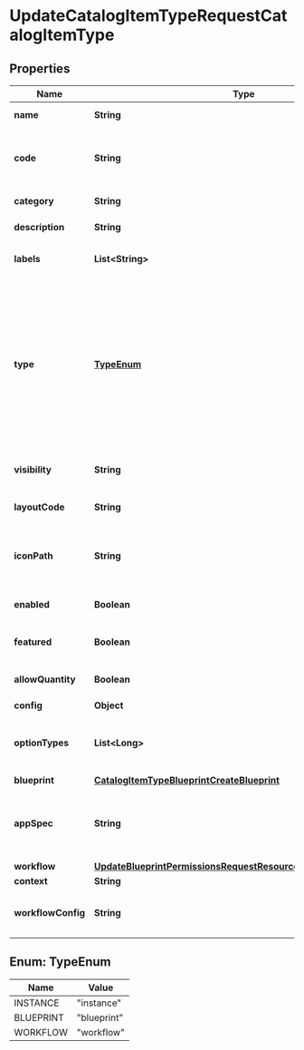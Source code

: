 

# UpdateCatalogItemTypeRequestCatalogItemType


## Properties

| Name | Type | Description | Notes |
|------------ | ------------- | ------------- | -------------|
|**name** | **String** | Catalog Item Type name |  [optional] |
|**code** | **String** | Useful shortcode for provisioning naming schemes and export reference. |  [optional] |
|**category** | **String** | Catalog Item Type category |  [optional] |
|**description** | **String** | Catalog Item Type description |  [optional] |
|**labels** | **List&lt;String&gt;** | Array of label strings, can be used for filtering. |  [optional] |
|**type** | [**TypeEnum**](#TypeEnum) | Type, &#x60;instance&#x60;, &#x60;blueprint&#x60; or &#x60;workflow&#x60;. This determines whether an Instance or App will be provisioned. Instance types require a config and blueprint requires a blueprint and appSpec, while workflow types requires a workflow and context. |  [optional] |
|**visibility** | **String** | Visibility - Set to public to allow all tenants |  [optional] |
|**layoutCode** | **String** | Identifier primarily used for Plugin Catalog Item Types |  [optional] |
|**iconPath** | **String** | Icon Path, relative location of an icon image, eg. /assets/containers-png/nginx.png. |  [optional] |
|**enabled** | **Boolean** | Can be used to enable / disable the catalog item type. |  [optional] |
|**featured** | **Boolean** | Can be used to feature the catalog item type. |  [optional] |
|**allowQuantity** | **Boolean** | Can users order more than one of this item at a time. |  [optional] |
|**config** | **Object** |  |  [optional] |
|**optionTypes** | **List&lt;Long&gt;** | Array of option type IDs, see Inputs. Only applies to type instance and blueprint. |  [optional] |
|**blueprint** | [**CatalogItemTypeBlueprintCreateBlueprint**](CatalogItemTypeBlueprintCreateBlueprint.md) |  |  [optional] |
|**appSpec** | **String** | The appSpec for blueprint type catalog items is a string in the Scribe YAML format with fields |  [optional] |
|**workflow** | [**UpdateBlueprintPermissionsRequestResourcePermissionSitesInner**](UpdateBlueprintPermissionsRequestResourcePermissionSitesInner.md) |  |  [optional] |
|**context** | **String** |  |  [optional] |
|**workflowConfig** | **String** | Configuration object that contains settings for the workflow. |  [optional] |



## Enum: TypeEnum

| Name | Value |
|---- | -----|
| INSTANCE | &quot;instance&quot; |
| BLUEPRINT | &quot;blueprint&quot; |
| WORKFLOW | &quot;workflow&quot; |



